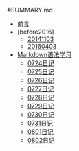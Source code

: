 #SUMMARY.md

* [前言](README.md)
* [before2016]
	* [20141103](201411/1103.md)
	* [20160403](201604/0403.md)
* [Markdown语法学习](2016/README.md)
	* [0724日记](2016/0724.md)
	* [0725日记](2016/0725.md)
	* [0726日记](2016/0726.md)
	* [0727日记](2016/0727.md)
	* [0728日记](2016/0728.md)
	* [0729日记](2016/0729.md)
	* [0730日记](2016/0730.md)
	* [0731日记](2016/0731.md)
	* [0801日记](2016/0801.md)
	* [0802日记](2016/0802.md)


